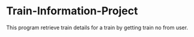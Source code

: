 # Train-Information-Project
This program retrieve train details for a train by getting train no from user.
